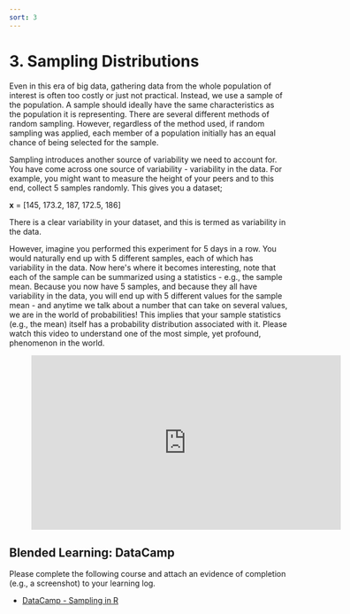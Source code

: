 ```yaml
---
sort: 3
---
```


# 3. Sampling Distributions

Even in this era of big data, gathering data from the whole population of interest is often too costly or just not practical. Instead, we use a sample of the population. A sample should ideally have the same characteristics as the population it is representing. There are several different methods of random sampling. However, regardless of the method used, if random sampling was applied, each member of a population initially has an equal chance of being selected for the sample.

Sampling introduces another source of variability we need to account for. You have come across one source of variability - variability in the data. For example, you might want to measure the height of your peers and to this end, collect 5 samples randomly. This gives you a dataset;

**x** = [145, 173.2, 187, 172.5, 186]

There is a clear variability in your dataset, and this is termed as variability in the data. 

However, imagine you performed this experiment for 5 days in a row. You would naturally end up with 5 different samples, each of which has variability in the data. Now here's where it becomes interesting, note that each of the sample can be summarized using a statistics - e.g., the sample mean. Because you now have 5 samples, and because they all have variability in the data, you will end up with 5 different values for the sample mean - and anytime we talk about a number that can take on several values, we are in the world of probabilities! This implies that your sample statistics (e.g., the mean) itself has a probability distribution associated with it.
Please watch this video to understand one of the most simple, yet profound, phenomenon in the world.

 <!-- blank line -->
<figure class="video_container">
<iframe width="560" height="315" src="https://www.youtube.com/embed/z0Ry_3_qhDw" title="YouTube video player" frameborder="0" allow="accelerometer; autoplay; clipboard-write; encrypted-media; gyroscope; picture-in-picture" allowfullscreen></iframe>
</figure>
<!-- blank line -->



## Blended Learning: DataCamp

Please complete the following course and attach an evidence of completion (e.g., a screenshot) to your learning log.

- [DataCamp - Sampling in R](https://app.datacamp.com/learn/courses/sampling-in-r)